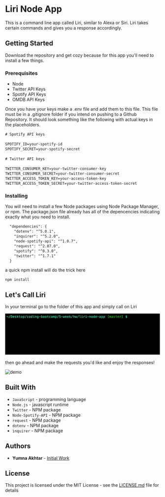 # Liri Node App

This is a command line app called Liri, similar to Alexa or Siri. Liri takes certain commands and gives you a response accordingly. 

## Getting Started

Download the repository and get cozy because for this app you'll need to install a few things.

### Prerequisites

* Node
* Twitter API Keys
* Spotify API Keys
* OMDB API Keys

Once you have your keys make a .env file and add them to this file. This file must be in a .gitignore folder if you intend on pushing to a Github Repository. It should look something like the following with actual keys in the placeholders.

```
# Spotify API keys

SPOTIFY_ID=your-spotify-id
SPOTIFY_SECRET=your-spotify-secret

# Twitter API keys

TWITTER_CONSUMER_KEY=your-twitter-consumer-key
TWITTER_CONSUMER_SECRET=your-twitter-consumer-secret
TWITTER_ACCESS_TOKEN_KEY=your-access-token-key
TWITTER_ACCESS_TOKEN_SECRET=your-twitter-access-token-secret

```

### Installing

You will need to install a few Node packages using Node Package Manager, or npm. The package.json file already has all of the depencencies indicating exactly what you need to install.

```
  "dependencies": {
    "dotenv": "^5.0.1",
    "inquirer": "^5.2.0",
    "node-spotify-api": "^1.0.7",
    "request": "^2.87.0", 
    "spotify": "^0.3.0",
    "twitter": "^1.7.1"
  }
```

a quick npm install will do the trick here

```
npm install
```

## Let's Call Liri
In your terminal go to the folder of this app and simply call on Liri

![start](begin.gif)

then go ahead and make the requests you'd like and enjoy the responses!

![demo](demo.gif)

## Built With

* `JavaScript` - programming language
* `Node.js` - javascript runtime
* `Twitter` - NPM package
* `Node-Spotify-API` - NPM package
* `request` - NPM package
* `dotenv` - NPM package
* `inquirer` - NPM package


## Authors

* **Yumna Akhtar** - [Initial Work](https://github.com/yumnakhtar)

## License

This project is licensed under the MIT License - see the [LICENSE.md](LICENSE.md) file for details
